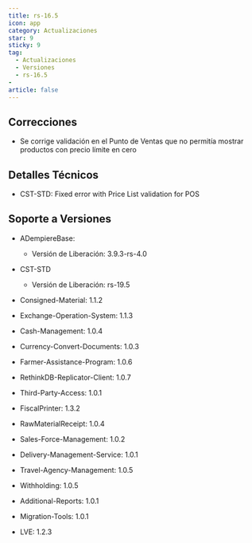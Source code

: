 ```yaml
---
title: rs-16.5
icon: app
category: Actualizaciones
star: 9
sticky: 9
tag:
  - Actualizaciones
  - Versiones
  - rs-16.5
- 
article: false
---
```


## Correcciones

- Se corrige validación en el Punto de Ventas que no permitía mostrar productos con precio límite en cero

## Detalles Técnicos

- CST-STD: Fixed error with Price List validation for POS

## Soporte a Versiones

- ADempiereBase:

  - Versión de Liberación: 3.9.3-rs-4.0

- CST-STD

  - Versión de Liberación: rs-19.5

- Consigned-Material: 1.1.2
- Exchange-Operation-System: 1.1.3
- Cash-Management: 1.0.4
- Currency-Convert-Documents: 1.0.3
- Farmer-Assistance-Program: 1.0.6
- RethinkDB-Replicator-Client: 1.0.7
- Third-Party-Access: 1.0.1
- FiscalPrinter: 1.3.2
- RawMaterialReceipt: 1.0.4
- Sales-Force-Management: 1.0.2
- Delivery-Management-Service: 1.0.1
- Travel-Agency-Management: 1.0.5
- Withholding: 1.0.5
- Additional-Reports: 1.0.1
- Migration-Tools: 1.0.1
- LVE: 1.2.3
